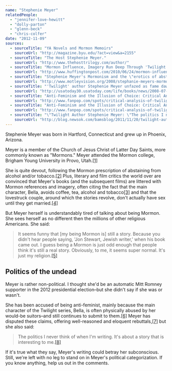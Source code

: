 ```yaml
---
name: "Stephenie Meyer"
relatedPeople:
  - "jennifer-love-hewitt"
  - "dolly-parton"
  - "glenn-beck"
  - "chris-colfer"
date: "2012-11-09"
sources:
  - sourceTitle: "YA Novels and Mormon Memoirs"
    sourceUrl: "http://magazine.byu.edu/?act=view&a=2155"
  - sourceTitle: "The Host Stephenie Meyer."
    sourceUrl: "http://www.thehosttrilogy.com/author/"
  - sourceTitle: "Mormon Influence, Imagery Run Deep Through 'Twilight.'"
    sourceUrl: "http://www.huffingtonpost.com/2010/06/24/mormon-influence-imagery_n_623487.html"
  - sourceTitle: "Stephenie Meyer's Mormonism and the \"erotics of abstinence.\""
    sourceUrl: "http://www.motleyvision.org/2008/stephanie-meyers-mormonism-and-the-erotics-of-abstinence/"
  - sourceTitle: "'Twilight' author Stephenie Meyer unfazed as fame dawns"
    sourceUrl: "http://usatoday30.usatoday.com/life/books/news/2008-07-30-stephenie-meyer-main_N.htm"
  - sourceTitle: "Anti-Feminism and the Illusion of Choice: Critical Analysis of Twilight"
    sourceUrl: "http://www.fanpop.com/spots/critical-analysis-of-twilight/articles/29723/title/anti-feminism-bella-swan-illusion-choice"
  - sourceTitle: "Anti-Feminism and the Illusion of Choice: Critical Analysis of Twilight"
    sourceUrl: "http://www.fanpop.com/spots/critical-analysis-of-twilight/articles/29723/title/anti-feminism-bella-swan-illusion-choice"
  - sourceTitle: "\"Twilight Author Stephenie Meyer: \"The politics I never think of when I'm writing.\""
    sourceUrl: "http://blog.newsok.com/bamsblog/2011/11/20/twilight-author-stephenie-meyer-the-politics-i-never-think-of-when-im-writing/"
---
```


Stephenie Meyer was born in Hartford, Connecticut and grew up in Phoenix, Arizona.

Meyer is a member of the Church of Jesus Christ of Latter Day Saints, more commonly known as "Mormons." Meyer attended the Mormon college, Brigham Young University in Provo, Utah.<a class="source-citation" href="http://magazine.byu.edu/?act=view&a=2155" title="YA Novels and Mormon Memoirs">[1]</a>

She is quite devout, following the Mormon prescription of abstaining from alcohol and/or tobacco.<a class="source-citation" href="http://www.thehosttrilogy.com/author/" title="The Host Stephenie Meyer.">[2]</a> Plus, literary and film critics the world over are convinced that Meyer's books (and the subsequent films) are littered with Mormon references and imagery, often citing the fact that the main character, Bella, avoids coffee, tea, alcohol and tobacco<a class="source-citation" href="http://www.huffingtonpost.com/2010/06/24/mormon-influence-imagery_n_623487.html" title="Mormon Influence, Imagery Run Deep Through &apos;Twilight.&apos;">[3]</a> and that the lovestruck couple, around which the stories revolve, don't actually have sex until they get married.<a class="source-citation" href="http://www.motleyvision.org/2008/stephanie-meyers-mormonism-and-the-erotics-of-abstinence/" title="Stephenie Meyer&apos;s Mormonism and the &quot;erotics of abstinence.&quot;">[4]</a>

But Meyer herself is understandably tired of talking about being Mormon. She sees herself as no different then the millions of other religious Americans. She said:

>It seems funny that [my being Mormon is] still a story. Because you didn't hear people saying, 'Jon Stewart, Jewish writer,' when his book came out. I guess being a Mormon is just odd enough that people think it's still a real story. Obviously, to me, it seems super normal. It's just my religion.<a class="source-citation" href="http://usatoday30.usatoday.com/life/books/news/2008-07-30-stephenie-meyer-main_N.htm" title="&apos;Twilight&apos; author Stephenie Meyer unfazed as fame dawns">[5]</a>

## 

## Politics of the undead

Meyer is rather non-political. I thought she'd be an automatic Mitt Romney supporter in the 2012 presidential election–but she didn't say if she was or wasn't.

She has been accused of being anti-feminist, mainly because the main character of the Twilight series, Bella, is often physically abused by her would-be suitors–and still continues to submit to them.<a class="source-citation" href="http://www.fanpop.com/spots/critical-analysis-of-twilight/articles/29723/title/anti-feminism-bella-swan-illusion-choice" title="Anti-Feminism and the Illusion of Choice: Critical Analysis of Twilight">[6]</a> Meyer has disputed these claims, offering well-reasoned and eloquent rebuttals,<a class="source-citation" href="http://www.fanpop.com/spots/critical-analysis-of-twilight/articles/29723/title/anti-feminism-bella-swan-illusion-choice" title="Anti-Feminism and the Illusion of Choice: Critical Analysis of Twilight">[7]</a> but she also said:

>The politics I never think of when I'm writing. It's about a story that is interesting to me.<a class="source-citation" href="http://blog.newsok.com/bamsblog/2011/11/20/twilight-author-stephenie-meyer-the-politics-i-never-think-of-when-im-writing/" title="&quot;Twilight Author Stephenie Meyer: &quot;The politics I never think of when I&apos;m writing.&quot;">[8]</a>

If it's true what they say, Meyer's writing could betray her subconscious. Still, we're left with no leg to stand on in Meyer's political categorization. If you know anything, help us out in the comments.